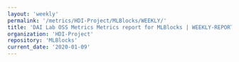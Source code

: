 ```yaml
---
layout: 'weekly'
permalink: '/metrics/HDI-Project/MLBlocks/WEEKLY/'
title: 'DAI Lab OSS Metrics Metrics report for MLBlocks | WEEKLY-REPORT-2020-01-09'
organization: 'HDI-Project'
repository: 'MLBlocks'
current_date: '2020-01-09'
---
```

